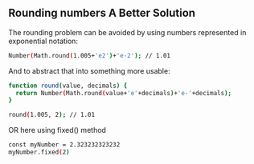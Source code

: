 
## Rounding numbers A Better Solution
The rounding problem can be avoided by using numbers represented in exponential notation:

```sh
Number(Math.round(1.005+'e2')+'e-2'); // 1.01
```
And to abstract that into something more usable:

```sh
function round(value, decimals) {
  return Number(Math.round(value+'e'+decimals)+'e-'+decimals);
}

round(1.005, 2); // 1.01
```
OR here using fixed() method 
```sh
const myNumber = 2.323232323232
myNumber.fixed(2)
```
